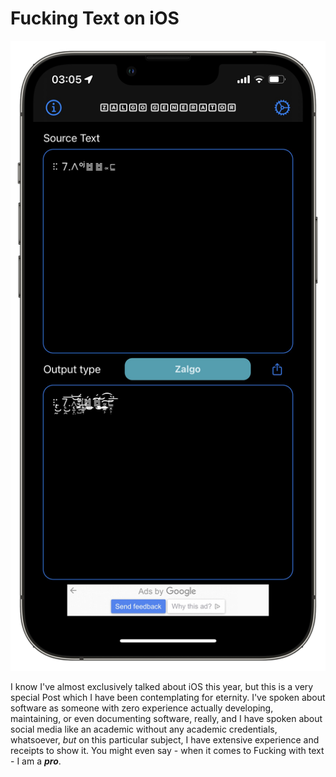 # Fucking Text on iOS

![Zalgo Generator for iOS](https://github.com/extratone/bilge/raw/main/images/zalgogeneratorforios.png)

I know I've almost exclusively talked about iOS this year, but this is a very special Post which I have been contemplating for eternity. I've spoken about software as someone with zero experience actually developing, maintaining, or even documenting software, really, and I have spoken about social media like an academic without any academic credentials, whatsoever, *but* on this particular subject, I have extensive experience and receipts to show it. You might even say - when it comes to Fucking with text - I am a ***pro***.
